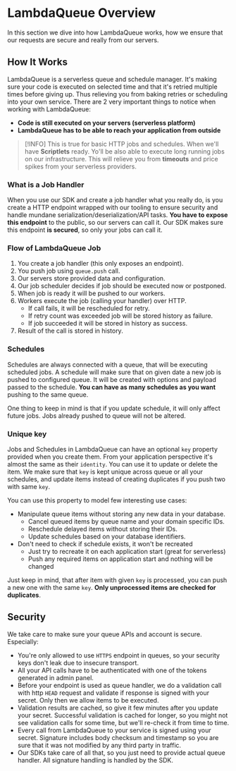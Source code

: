 # LambdaQueue Overview

In this section we dive into how LambdaQueue works, how we ensure
that our requests are secure and really from our servers.

## How It Works

LambdaQueue is a serverless queue and schedule manager. It's making sure
your code is executed on selected time and that it's retried multiple times
before giving up. Thus relieving you from baking retries or scheduling
into your own service. There are 2 very important things to notice
when working with LambdaQueue:

* **Code is still executed on your servers (serverless platform)**
* **LambdaQueue has to be able to reach your application from outside**

> [!INFO]
> This is true for basic HTTP jobs and schedules. When we'll have **Scriptlets** ready.
> Yo'll be also able to execute long running jobs on our infrastructure.
> This will relieve you from **timeouts** and price spikes from your serverless providers.

### What is a Job Handler

When you use our SDK and create a job handler what you really do, is you create
a HTTP endpoint wrapped with our tooling to ensure security and handle
mundane serialization/deserialization/API tasks. **You have to expose this endpoint**
to the public, so our servers can call it. Our SDK makes sure this endpoint **is secured**,
so only your jobs can call it.

### Flow of LambdaQueue Job

1. You create a job handler (this only exposes an endpoint).
2. You push job using `queue.push` call.
3. Our servers store provided data and configuration.
4. Our job scheduler decides if job should be executed now or postponed.
5. When job is ready it will be pushed to our workers.
6. Workers execute the job (calling your handler) over HTTP.
    * If call fails, it will be rescheduled for retry.
    * If retry count was exceeded job will be stored history as failure.
    * If job succeeded it will be stored in history as success.
7. Result of the call is stored in history.

### Schedules

Schedules are always connected with a queue, that will be executing scheduled jobs.
A schedule will make sure that on given date a new job is pushed to configured queue.
It will be created with options and payload passed to the schedule. **You can have
as many schedules as you want** pushing to the same queue.

One thing to keep in mind is that if you update schedule, it will only
affect future jobs. Jobs already pushed to queue will not be altered.

### Unique key

Jobs and Schedules in LambdaQueue can have an optional `key` property
provided when you create them. From your application perspective it's
almost the same as their `identity`. You can use it to update or delete
the item. We make sure that `key` is kept unique across queue or all your
schedules, and update items instead of creating duplicates if you push
two with same `key`.

You can use this property to model few interesting use cases:

* Manipulate queue items without storing any new data in your database.
  * Cancel queued items by queue name and your domain specific IDs.
  * Reschedule delayed items without storing their IDs.
  * Update schedules based on your database identifiers.
* Don't need to check if schedule exists, it won't be recreated
  * Just try to recreate it on each application start (great for serverless)
  * Push any required items on application start and nothing will be changed

Just keep in mind, that after item with given `key` is processed, you can push
a new one with the same `key`. **Only unprocessed items are checked for duplicates**.

## Security

We take care to make sure your queue APIs and account is secure. Especially:

* You're only allowed to use `HTTPS` endpoint in queues, so your security keys don't leak due to insecure transport.
* All your API calls have to be authenticated with one of the tokens generated in admin panel.
* Before your endpoint is used as queue handler, we do a validation call with http `HEAD` request and validate
if response is signed with your secret. Only then we allow items to be executed.
* Validation results are cached, so give it few minutes after you update your secret. Successful validation
is cached for longer, so you might not see validation calls for some time, but we'll re-check it from time to time.
* Every call from LambdaQueue to your service is signed using your secret. Signature includes body checksum and timestamp
so you are sure that it was not modified by any third party in traffic.
* Our SDKs take care of all that, so you just need to provide actual queue handler. All signature handling is handled by the SDK.